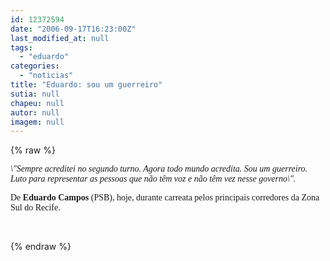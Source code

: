 ```yaml
---
id: 12372594
date: "2006-09-17T16:23:00Z"
last_modified_at: null
tags:
  - "eduardo"
categories:
  - "noticias"
title: "Eduardo: sou um guerreiro"
sutia: null
chapeu: null
autor: null
imagem: null
---
```

{% raw %}
<p><P><FONT face=Verdana><EM>\"Sempre acreditei no segundo turno. Agora todo mundo acredita. Sou um guerreiro. Luto para representar as pessoas que não têm voz e não têm vez nesse governo\".</EM></FONT></P></p>
<p><P><FONT face=Verdana>De <STRONG>Eduardo Campos</STRONG> (PSB), hoje, durante carreata pelos principais corredores da Zona Sul do Recife.</FONT></P></p>
<p><P>&nbsp;</P> </p>
{% endraw %}